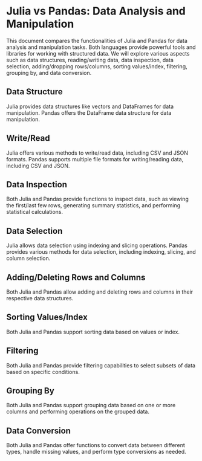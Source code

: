 # Julia vs Pandas: Data Analysis and Manipulation

This document compares the functionalities of Julia and Pandas for data analysis and manipulation tasks. Both languages provide powerful tools and libraries for working with structured data. We will explore various aspects such as data structures, reading/writing data, data inspection, data selection, adding/dropping rows/columns, sorting values/index, filtering, grouping by, and data conversion.

## Data Structure

Julia provides data structures like vectors and DataFrames for data manipulation.
Pandas offers the DataFrame data structure for data manipulation.

## Write/Read

Julia offers various methods to write/read data, including CSV and JSON formats.
Pandas supports multiple file formats for writing/reading data, including CSV and JSON.

## Data Inspection

Both Julia and Pandas provide functions to inspect data, such as viewing the first/last few rows, generating summary statistics, and performing statistical calculations.

## Data Selection

Julia allows data selection using indexing and slicing operations.
Pandas provides various methods for data selection, including indexing, slicing, and column selection.

## Adding/Deleting Rows and Columns

Both Julia and Pandas allow adding and deleting rows and columns in their respective data structures.

## Sorting Values/Index

Both Julia and Pandas support sorting data based on values or index.

## Filtering

Both Julia and Pandas provide filtering capabilities to select subsets of data based on specific conditions.

## Grouping By

Both Julia and Pandas support grouping data based on one or more columns and performing operations on the grouped data.

## Data Conversion

Both Julia and Pandas offer functions to convert data between different types, handle missing values, and perform type conversions as needed.
